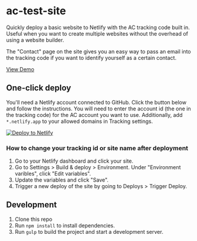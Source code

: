 # ac-test-site
Quickly deploy a basic website to Netlify with the AC tracking code built in. Useful when you want to create multiple websites without the overhead of using a website builder.

The "Contact" page on the site gives you an easy way to pass an email into the tracking code if you want to identify yourself as a certain contact.

[View Demo](https://ac-test-site.netlify.app/)

## One-click deploy
You'll need a Netlify account connected to GitHub. Click the button below and follow the instructions. You will need to enter the account id (the one in the tracking code) for the AC account you want to use. Additionally, add `*.netlify.app` to your allowed domains in Tracking settings.

[![Deploy to Netlify](https://www.netlify.com/img/deploy/button.svg)](https://app.netlify.com/start/deploy?repository=https://github.com/vfranciskovic/ac-test-site)

### How to change your tracking id or site name after deployment
1. Go to your Netlify dashboard and click your site.
2. Go to Settings > Build & deploy > Environment. Under "Environment varibles", click "Edit variables".
3. Update the variables and click "Save".
4. Trigger a new deploy of the site by going to Deploys > Trigger Deploy.

## Development
1. Clone this repo
2. Run `npm install` to install dependencies.
3. Run `gulp` to build the project and start a development server.
